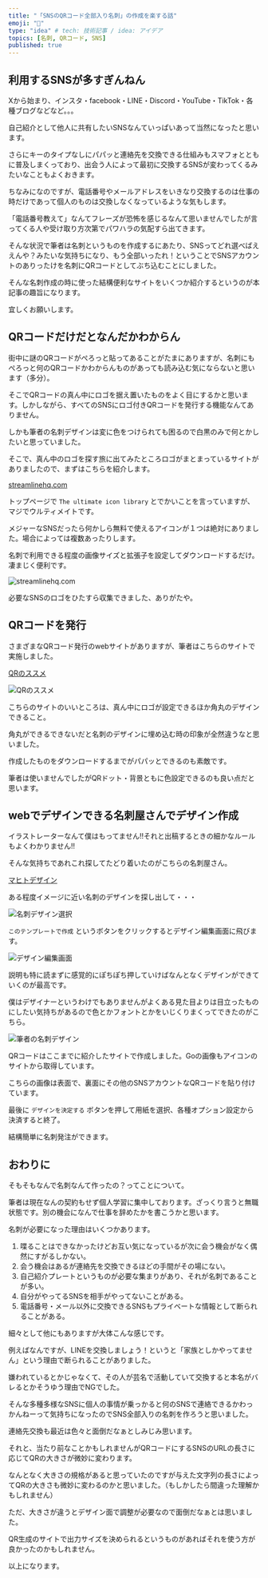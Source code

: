 ```yaml
---
title: "「SNSのQRコード全部入り名刺」の作成を楽する話"
emoji: "🌟"
type: "idea" # tech: 技術記事 / idea: アイデア
topics: [名刺, QRコード, SNS]
published: true
---
```


## 利用するSNSが多すぎんねん
Xから始まり、インスタ・facebook・LINE・Discord・YouTube・TikTok・各種ブログなどなど。。。

自己紹介として他人に共有したいSNSなんていっぱいあって当然になったと思います。

さらにキーのタイプなしにパパッと連絡先を交換できる仕組みもスマフォとともに普及しまくっており、出会う人によって最初に交換するSNSが変わってくるみたいなこともよくおきます。

ちなみになのですが、電話番号やメールアドレスをいきなり交換するのは仕事の時だけであって個人のものは交換しなくなっているような気もします。

「電話番号教えて」なんてフレーズが恐怖を感じるなんて思いませんでしたが言ってくる人や受け取り方次第でパワハラの気配すら出てきます。

そんな状況で筆者は名刺というものを作成するにあたり、SNSってどれ選べばええんや？みたいな気持ちになり、もう全部いったれ！ということでSNSアカウントのありったけを名刺にQRコードとしてぶち込むことにしました。

そんな名刺作成の時に使った結構便利なサイトをいくつか紹介するというのが本記事の趣旨になります。

宜しくお願いします。

## QRコードだけだとなんだかわからん
街中に謎のQRコードがぺろっと貼ってあることがたまにありますが、名刺にもぺろっと何のQRコードかわからんものがあっても読み込む気にならないと思います（多分）。

そこでQRコードの真ん中にロゴを据え置いたものをよく目にするかと思います。しかしながら、すべてのSNSにロゴ付きQRコードを発行する機能なんてありません。

しかも筆者の名刺デザインは変に色をつけられても困るので白黒のみで何とかしたいと思っていました。

そこで、真ん中のロゴを探す旅に出てみたところロゴがまとまっているサイトがありましたので、まずはこちらを紹介します。

[streamlinehq.com](https://home.streamlinehq.com/)

トップページで `The ultimate icon library` とでかいことを言っていますが、マジでウルティメイトです。

メジャーなSNSだったら何かしら無料で使えるアイコンが１つは絶対にありました。場合によっては複数あったりします。

名刺で利用できる程度の画像サイズと拡張子を設定してダウンロードするだけ。凄まじく便利です。

![streamlinehq.com](https://storage.googleapis.com/zenn-user-upload/ccf099171614-20250110.png)

必要なSNSのロゴをひたすら収集できました、ありがたや。

## QRコードを発行
さまざまなQRコード発行のwebサイトがありますが、筆者はこちらのサイトで実施しました。

[QRのススメ](https://qr.quel.jp/design.php)

![QRのススメ](https://storage.googleapis.com/zenn-user-upload/d5ad3468d646-20250110.png)

こちらのサイトのいいところは、真ん中にロゴが設定できるほか角丸のデザインできること。

角丸ができるできないだと名刺のデザインに埋め込む時の印象が全然違うなと思いました。

作成したものをダウンロードするまでがパパッとできるのも素敵です。

筆者は使いませんでしたがQRドット・背景ともに色設定できるのも良い点だと思います。

## webでデザインできる名刺屋さんでデザイン作成

イラストレーターなんて僕はもってません!!それと出稿するときの細かなルールもよくわかりません!!

そんな気持ちであれこれ探してたどり着いたのがこちらの名刺屋さん。

[マヒトデザイン](https://mhtdesign.net/)

ある程度イメージに近い名刺のデザインを探し出して・・・

![名刺デザイン選択](https://storage.googleapis.com/zenn-user-upload/f495a3eeeb03-20250110.png)

`このテンプレートで作成` というボタンをクリックするとデザイン編集画面に飛びます。

![デザイン編集画面](https://storage.googleapis.com/zenn-user-upload/938f80dc7c1a-20250110.png)

説明も特に読まずに感覚的にぽちぽち押していけばなんとなくデザインができていくのが最高です。

僕はデザイナーというわけでもありませんがよくある見た目よりは目立ったものにしたい気持ちがあるので色とかフォントとかをいじくりまくってできたのがこちら。

![筆者の名刺デザイン](https://storage.googleapis.com/zenn-user-upload/9f220c697d45-20250110.png)

QRコードはここまでに紹介したサイトで作成しました。Goの画像もアイコンのサイトから取得しています。

こちらの画像は表面で、裏面にその他のSNSアカウントなQRコードを貼り付けています。

最後に `デザインを決定する` ボタンを押して用紙を選択、各種オプション設定から決済すると終了。

結構簡単に名刺発注ができます。

## おわりに

そもそもなんで名刺なんて作ったの？ってことについて。

筆者は現在なんの契約もせず個人学習に集中しております。ざっくり言うと無職状態です。別の機会になんで仕事を辞めたかを書こうかと思います。

名刺が必要になった理由はいくつかあります。

1. 喋ることはできなかったけどお互い気になっているが次に会う機会がなく偶然にすがるしかない。
2. 会う機会はあるが連絡先を交換できるほどの手間がその場にない。
3. 自己紹介プレートというものが必要な集まりがあり、それが名刺であることが多い。
4. 自分がやってるSNSを相手がやってないことがある。
5. 電話番号・メール以外に交換できるSNSもプライベートな情報として断られることがある。
   
細々として他にもありますが大体こんな感じです。

例えばなんですが、LINEを交換しましょう！というと「家族としかやってません」という理由で断られることがありました。

嫌われているとかじゃなくて、その人が芸名で活動していて交換すると本名がバレるとかそうゆう理由でNGでした。

そんな多種多様なSNSに個人の事情が乗っかると何のSNSで連絡できるかわっかんねーって気持ちになったのでSNS全部入りの名刺を作ろうと思いました。

連絡先交換も最近は色々と面倒だなぁとしみじみ思います。

それと、当たり前なことかもしれませんがQRコードにするSNSのURLの長さに応じてQRの大きさが微妙に変わります。

なんとなく大きさの規格があると思っていたのですが与えた文字列の長さによってQRの大きさも微妙に変わるのかと思いました。（もしかしたら間違った理解かもしれません）

ただ、大きさが違うとデザイン面で調整が必要なので面倒だなぁとは思いました。

QR生成のサイトで出力サイズを決められるというものがあればそれを使う方が良かったのかもしれません。

以上になります。







